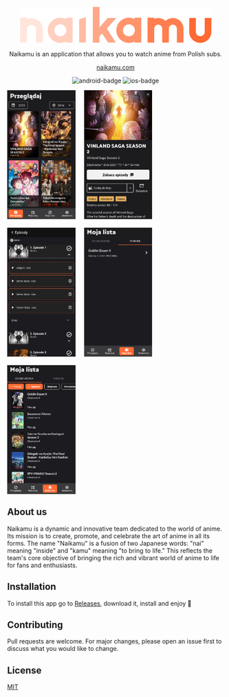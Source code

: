 <p align="center">
  <img src="./resources/logo_full.svg" alt="Naikamu Logo" width="445"/>
</p>
<p align="center">
  Naikamu is an application that allows you to watch anime from Polish subs.
</p>

<p align="center">
    <a href="https://naikamu.com">
        naikamu.com
    </a>
</p>

<p align="center">
  <img src="https://img.shields.io/badge/platform-android-brightgreen"  alt="android-badge"/>
  <img src="https://img.shields.io/badge/platform-ios-orange"  alt="ios-badge"/>
</p>

<div style="display: flex; flex-direction: row; flex-wrap: wrap; gap: 20px">
    <img src="./resources/screenshots/browse.jpg" height="300" alt="ios-badge"/>
    <img src="./resources/screenshots/series.jpg" height="300" alt="ios-badge"/>
    <img src="./resources/screenshots/episodes.jpg" height="300" alt="ios-badge"/>
    <img src="./resources/screenshots/downloads.jpg" height="300" alt="ios-badge"/>
    <img src="./resources/screenshots/to_watch.jpg" height="300" alt="ios-badge"/>
</div>


## About us

Naikamu is a dynamic and innovative team dedicated to the world of anime.
Its mission is to create, promote, and celebrate the art of anime in all its forms.
The name "Naikamu" is a fusion of two Japanese words: "nai" meaning "inside" and "kamu" meaning "to bring to life."
This reflects the team's core objective of bringing the rich and vibrant world of anime to life for fans and enthusiasts.

## Installation

To install this app go to [Releases](https://github.com/FezMLG/AniWatch/releases), download it, install and enjoy 🚀

## Contributing

Pull requests are welcome. For major changes, please open an issue first to discuss what you would like to change.

## License

[MIT](https://choosealicense.com/licenses/mit/)
